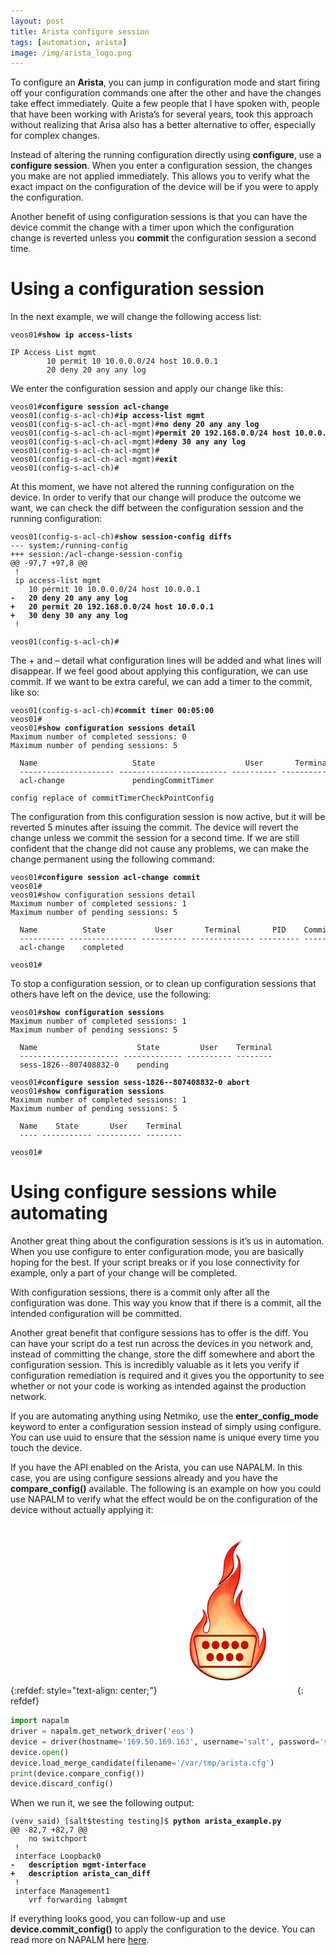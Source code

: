 ```yaml
---
layout: post
title: Arista configure session
tags: [automation, arista]
image: /img/arista_logo.png
---
```


To configure an <b>Arista</b>, you can jump in configuration mode and start firing off your configuration commands one after the other and have the changes take effect immediately. Quite a few people that I have spoken with, people that have been working with Arista’s for several years, took this approach without realizing that Arisa also has a better alternative to offer, especially for complex changes. 

Instead of altering the running configuration directly using <b>configure</b>, use a <b>configure session</b>. When you enter a configuration session, the changes you make are not applied immediately. This allows you to verify what the exact impact on the configuration of the device will be if you were to apply the configuration. 

Another benefit of using configuration sessions is that you can have the device commit the change with a timer upon which the configuration change is reverted unless you <b>commit</b> the configuration session a second time. 


Using a configuration session
=============================


In the next example, we will change the following access list: 

<pre style="font-size:12px">
veos01#<b>show ip access-lists</b>

IP Access List mgmt
        10 permit 10 10.0.0.0/24 host 10.0.0.1
        20 deny 20 any any log 
</pre>

We enter the configuration session and apply our change like this:

<pre style="font-size:12px">
veos01#<b>configure session acl-change</b>
veos01(config-s-acl-ch)#<b>ip access-list mgmt</b>
veos01(config-s-acl-ch-acl-mgmt)#<b>no deny 20 any any log</b>
veos01(config-s-acl-ch-acl-mgmt)#<b>permit 20 192.168.0.0/24 host 10.0.0.1</b>
veos01(config-s-acl-ch-acl-mgmt)#<b>deny 30 any any log</b>
veos01(config-s-acl-ch-acl-mgmt)#
veos01(config-s-acl-ch-acl-mgmt)#<b>exit</b>
veos01(config-s-acl-ch)#
</pre>

At this moment, we have not altered the running configuration on the device. In order to verify that our change will produce the outcome we want, we can check the diff between the configuration session and the running configuration:

<pre style="font-size:12px">
veos01(config-s-acl-ch)#<b>show session-config diffs</b>
--- system:/running-config
+++ session:/acl-change-session-config
@@ -97,7 +97,8 @@
 !
 ip access-list mgmt
    10 permit 10 10.0.0.0/24 host 10.0.0.1
<b>-   20 deny 20 any any log</b>
<b>+   20 permit 20 192.168.0.0/24 host 10.0.0.1</b>
<b>+   30 deny 30 any any log</b>
 !

veos01(config-s-acl-ch)#
</pre>

The + and – detail what configuration lines will be added and what lines will disappear. If we feel good about applying this configuration, we can use commit. If we want to be extra careful, we can add a timer to the commit, like so:

<pre style="font-size:12px">
veos01(config-s-acl-ch)#<b>commit timer 00:05:00</b>
veos01#
veos01#<b>show configuration sessions detail</b>
Maximum number of completed sessions: 0
Maximum number of pending sessions: 5

  Name                     State                    User       Terminal       PID       Commit Time Left    Description                                   
  --------------------- ------------------------ ---------- -------------- --------- ---------------------- --------------------------------------------- 
  acl-change               pendingCommitTimer                                                      4m56s                                                  

config replace of commitTimerCheckPointConfig 
</pre>

The configuration from this configuration session is now active, but it will be reverted 5 minutes after issuing the commit. The device will revert the change unless we commit the session for a second time. If we are still confident that the change did not cause any problems, we can make the change permanent using the following command:

<pre style="font-size:12px">
veos01#<b>configure session acl-change commit</b>
veos01#
veos01#show configuration sessions detail
Maximum number of completed sessions: 1
Maximum number of pending sessions: 5

  Name          State           User       Terminal       PID    Commit Time Left 
  ---------- --------------- ---------- -------------- --------- ---------------- 
  acl-change    completed                                                         

veos01#
</pre>



To stop a configuration session, or to clean up configuration sessions that others have left on the device, use the following:

<pre style="font-size:12px">
veos01#<b>show configuration sessions</b>
Maximum number of completed sessions: 1
Maximum number of pending sessions: 5

  Name                      State         User    Terminal 
  ---------------------- ------------- ---------- -------- 
  sess-1826--807408832-0    pending                        

veos01#<b>configure session sess-1826--807408832-0 abort</b>
veos01#<b>show configuration sessions</b>
Maximum number of completed sessions: 1
Maximum number of pending sessions: 5

  Name    State       User    Terminal 
  ---- ----------- ---------- -------- 

veos01#
</pre>


Using configure sessions while automating
=========================================

Another great thing about the configuration sessions is it’s us in automation. When you use configure to enter configuration mode, you are basically hoping for the best. If your script breaks or if you lose connectivity for example, only a part of your change will be completed.

With configuration sessions, there is a commit only after all the configuration was done. This way you know that if there is a commit, all the intended configuration will be committed.

Another great benefit that configure sessions has to offer is the diff. You can have your script do a test run across the devices in you network and, instead of committing the change, store the diff somewhere and abort the configuration session. This is incredibly valuable as it lets you verify if configuration remediation is required and it gives you the opportunity to see whether or not your code is working as intended against the production network.

If you are automating anything using Netmiko, use the <b>enter_config_mode</b> keyword to enter a configuration session instead of simply using configure. You can use uuid to ensure that the session name is unique every time you touch the device.


If you have the API enabled on the Arista, you can use NAPALM. In this case, you are using configure sessions already and you have the <b>compare_config()</b> available. The following is an example on how you could use NAPALM to verify what the effect would be on the configuration of the device without actually applying it:

{:refdef: style="text-align: center;"}
![NAPALM logo](/img/napalm_logo.png "NAPALM logo")
{: refdef}

```python
import napalm
driver = napalm.get_network_driver('eos')
device = driver(hostname='169.50.169.163', username='salt', password='salt123')
device.open()
device.load_merge_candidate(filename='/var/tmp/arista.cfg')
print(device.compare_config())
device.discard_config()
```
When we run it, we see the following output:

<pre style="font-size:12px">
(venv_said) [salt$testing testing]$ <b>python arista_example.py</b>
@@ -82,7 +82,7 @@
    no switchport
 !
 interface Loopback0
<b>-   description mgmt-interface</b>
<b>+   description arista_can_diff</b>
 !
 interface Management1
    vrf forwarding labmgmt
</pre>

If everything looks good, you can follow-up and use <b>device.commit_config()</b> to apply the configuration to the device. You can read more on NAPALM here [here](www.saidvandeklundert.net/2019-09-20-napalm/). 
